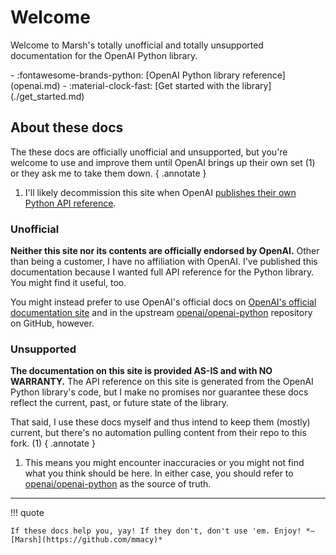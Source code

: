 # Welcome

Welcome to Marsh's totally unofficial and totally unsupported documentation for the OpenAI Python library.

<div class="grid cards" markdown>
- :fontawesome-brands-python: [OpenAI Python library reference](openai.md)
- :material-clock-fast: [Get started with the library](./get_started.md)
</div>

## About these docs

The these docs are officially unofficial and unsupported, but you're welcome to use and improve them until OpenAI brings up their own set (1) or they ask me to take them down.
{ .annotate }

1. I'll likely decommission this site when OpenAI [publishes their own Python API reference](https://community.openai.com/t/where-is-the-documentation-for-the-python-openai-sdk/583643).

### Unofficial

**Neither this site nor its contents are officially endorsed by OpenAI.** Other than being a customer, I have no affiliation with OpenAI. I've published this documentation because I wanted full API reference for the Python library. You might find it useful, too.

You might instead prefer to use OpenAI's official docs on [OpenAI's official documentation site](https://platform.openai.com) and in the upstream [openai/openai-python](https://github.com/openai/openai-python) repository on GitHub, however.

### Unsupported

**The documentation on this site is provided AS-IS and with NO WARRANTY.** The API reference on this site is generated from the OpenAI Python library's code, but I make no promises nor guarantee these docs reflect the current, past, or future state of the library.

That said, I use these docs myself and thus intend to keep them (mostly) current, but there's no automation pulling content from their repo to this fork. (1)
{ .annotate }

1. This means you might encounter inaccuracies or you might not find what you think should be here. In either case, you should refer to [openai/openai-python](https://github.com/openai/openai-python) as the source of truth.

___
!!! quote

    If these docs help you, yay! If they don't, don't use 'em. Enjoy! *—[Marsh](https://github.com/mmacy)*